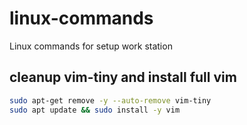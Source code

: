 # linux-commands
Linux commands for setup work station


## cleanup vim-tiny and install full vim
```bash
sudo apt-get remove -y --auto-remove vim-tiny
sudo apt update && sudo install -y vim
```

